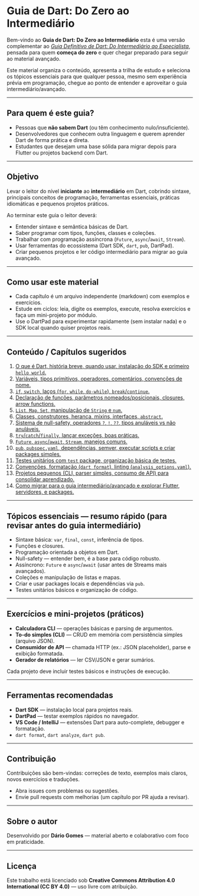 # Guia de Dart: Do Zero ao Intermediário

Bem-vindo ao **Guia de Dart: Do Zero ao Intermediário** esta é uma versão complementar ao [*Guia Definitivo de Dart: Do Intermediário ao Especialista*](https://github.com/dario-gms/O-Guia-Dart), pensada para quem **começa do zero** e quer chegar preparado para seguir ao material avançado.

Este material organiza o conteúdo, apresenta a trilha de estudo e seleciona os tópicos essenciais para que qualquer pessoa, mesmo sem experiência prévia em programação, chegue ao ponto de entender e aproveitar o guia intermediário/avançado.

---

## Para quem é este guia?

* Pessoas que **não sabem Dart** (ou têm conhecimento nulo/insuficiente).
* Desenvolvedores que conhecem outra linguagem e querem aprender Dart de forma prática e direta.
* Estudantes que desejam uma base sólida para migrar depois para Flutter ou projetos backend com Dart.

---

## Objetivo

Levar o leitor do nível **iniciante** ao **intermediário** em Dart, cobrindo sintaxe, principais conceitos de programação, ferramentas essenciais, práticas idiomáticas e pequenos projetos práticos.

Ao terminar este guia o leitor deverá:

* Entender sintaxe e semântica básicas de Dart.
* Saber programar com tipos, funções, classes e coleções.
* Trabalhar com programação assíncrona (`Future`, `async`/`await`, `Stream`).
* Usar ferramentas do ecossistema (Dart SDK, `dart`, `pub`, DartPad).
* Criar pequenos projetos e ler código intermediário para migrar ao guia avançado.

---

## Como usar este material

* Cada capítulo é um arquivo independente (markdown) com exemplos e exercícios.
* Estude em ciclos: leia, digite os exemplos, execute, resolva exercícios e faça um mini-projeto por módulo.
* Use o DartPad para experimentar rapidamente (sem instalar nada) e o SDK local quando quiser projetos reais.

---

## Conteúdo / Capítulos sugeridos

1. [O que é Dart, história breve, quando usar, instalação do SDK e primeiro `hello world`.](cap-1-introducao-dart.md)  
2. [Variáveis, tipos primitivos, operadores, comentários, convenções de nome.](cap-2-fundamentos-sintaxe.md)  
3. [`if`, `switch`, laços (`for`, `while`, `do-while`), `break`/`continue`.](cap-3-controle-fluxo.md)  
4. [Declaração de funções, parâmetros nomeados/posicionais, closures, arrow functions.](cap-4-funcoes-e-expressions.md)  
5. [`List`, `Map`, `Set`, manipulação de `String` e `num`.](cap-5-colecoes-strings-numeros.md)  
6. [Classes, construtores, herança, mixins, interfaces, `abstract`.](cap-6-orientacao-a-objetos.md)  
7. [Sistema de null-safety, operadores `?`, `!`, `??`, tipos anuláveis vs não anuláveis.](cap-7-null-safety.md)  
8. [`try`/`catch`/`finally`, lançar exceções, boas práticas.](cap-8-excecoes-e-tratamento.md)  
9. [`Future`, `async`/`await`, `Stream`, manejos comuns.](cap-9-async-future-stream.md)  
10. [`pub`, `pubspec.yaml`, dependências, semver, executar scripts e criar packages simples.](cap-10-pacotes-e-ambiente.md)  
11. [Testes unitários com `test` package, organização básica de testes.](cap-11-testing-basico.md)  
12. [Convenções, formatação (`dart format`), linting (`analysis_options.yaml`).](cap-12-boas-praticas-e-styleguide.md)  
13. [Projetos pequenos (CLI, parser simples, consumo de API) para consolidar aprendizado.](cap-13-projetos-praticos.md)  
14. [Como migrar para o guia intermediário/avançado e explorar Flutter, servidores, e packages.](cap-14-proximos-passos.md)

---

## Tópicos essenciais — resumo rápido (para revisar antes do guia intermediário)

* Sintaxe básica: `var`, `final`, `const`, inferência de tipos.
* Funções e closures.
* Programação orientada a objetos em Dart.
* Null-safety — entender bem, é a base para código robusto.
* Assíncrono: `Future` e `async`/`await` (usar antes de Streams mais avançados).
* Coleções e manipulação de listas e mapas.
* Criar e usar packages locais e dependências via `pub`.
* Testes unitários básicos e organização de código.

---

## Exercícios e mini-projetos (práticos)

* **Calculadora CLI** — operações básicas e parsing de argumentos.
* **To-do simples (CLI)** — CRUD em memória com persistência simples (arquivo JSON).
* **Consumidor de API** — chamada HTTP (ex.: JSON placeholder), parse e exibição formatada.
* **Gerador de relatórios** — ler CSV/JSON e gerar sumários.

Cada projeto deve incluir testes básicos e instruções de execução.

---

## Ferramentas recomendadas

* **Dart SDK** — instalação local para projetos reais.
* **DartPad** — testar exemplos rápidos no navegador.
* **VS Code / IntelliJ** — extensões Dart para auto-complete, debugger e formatação.
* `dart format`, `dart analyze`, `dart pub`.

---

## Contribuição

Contribuições são bem-vindas: correções de texto, exemplos mais claros, novos exercícios e traduções.

* Abra issues com problemas ou sugestões.
* Envie pull requests com melhorias (um capítulo por PR ajuda a revisar).

---

## Sobre o autor

Desenvolvido por **Dário Gomes** — material aberto e colaborativo com foco em praticidade.

---

## Licença

Este trabalho está licenciado sob **Creative Commons Attribution 4.0 International (CC BY 4.0)** — uso livre com atribuição.
